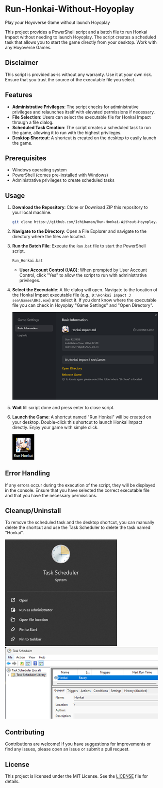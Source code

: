 # Run-Honkai-Without-Hoyoplay
Play your Hoyoverse Game without launch Hoyoplay

This project provides a PowerShell script and a batch file to run Honkai Impact without needing to launch Hoyoplay. The script creates a scheduled task that allows you to start the game directly from your desktop. Work with any Hoyoverse Games.

## Disclaimer

This script is provided as-is without any warranty. Use it at your own risk. Ensure that you trust the source of the executable file you select.

## Features

- **Administrative Privileges**: The script checks for administrative privileges and relaunches itself with elevated permissions if necessary.
- **File Selection**: Users can select the executable file for Honkai Impact through a file dialog.
- **Scheduled Task Creation**: The script creates a scheduled task to run the game, allowing it to run with the highest privileges.
- **Desktop Shortcut**: A shortcut is created on the desktop to easily launch the game.

## Prerequisites

- Windows operating system
- PowerShell (comes pre-installed with Windows)
- Administrative privileges to create scheduled tasks

## Usage

1. **Download the Repository**: Clone or Download ZIP this repository to your local machine.

   ```bash
   git clone https://github.com/Ichibaman/Run-Honkai-Without-Hoyoplay.git
   ```

2. **Navigate to the Directory**: Open a File Explorer and navigate to the directory where the files are located.

3. **Run the Batch File**: Execute the `Run.bat` file to start the PowerShell script.

   ```bash
   Run_Honkai.bat
   ```
   - **User Account Control (UAC)**: When prompted by User Account Control, click "Yes" to allow the script to run with administrative privileges.

4. **Select the Executable**: A file dialog will open. Navigate to the location of the Honkai Impact executable file (e.g., `D:\Honkai Impact 3 sea\Games\BH3.exe`) and select it. If you dont know where the executable file you can check in Hoyoplay "Game Settings" and "Open Directory".

   ![easysteps](https://github.com/Ichibaman/Run-Honkai-Without-Hoyoplay/blob/main/image/GameSettings.png)

5. **Wait** till script done and press enter to close script.

6. **Launch the Game**: A shortcut named "Run Honkai" will be created on your desktop. Double-click this shortcut to launch Honkai Impact directly. Enjoy your game with simple click.

   ![easysteps](https://github.com/Ichibaman/Run-Honkai-Without-Hoyoplay/blob/main/image/Shortcut.png)

## Error Handling

If any errors occur during the execution of the script, they will be displayed in the console. Ensure that you have selected the correct executable file and that you have the necessary permissions.

## Cleanup/Uninstall

To remove the scheduled task and the desktop shortcut, you can manually delete the shortcut and use the Task Scheduler to delete the task named "Honkai".

![easysteps](https://github.com/Ichibaman/Run-Honkai-Without-Hoyoplay/blob/main/image/TaskScheduler1.png)
![easysteps](https://github.com/Ichibaman/Run-Honkai-Without-Hoyoplay/blob/main/image/TaskScheduler.png)

## Contributing

Contributions are welcome! If you have suggestions for improvements or find any issues, please open an issue or submit a pull request.

## License

This project is licensed under the MIT License. See the [LICENSE](LICENSE) file for details.

